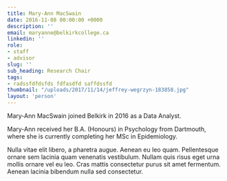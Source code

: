 ```yaml
---
title: Mary-Ann MacSwain
date: 2016-11-08 00:00:00 +0000
description: ''
email: maryanne@belkirkcollege.ca
linkedin: ''
role:
- staff
- advisor
slug: ''
sub_heading: Research Chair
tags:
- radssfdfdsfds fdfasdfd saffdssfd
thumbnail: "/uploads/2017/11/14/jeffrey-wegrzyn-183858.jpg"
layout: 'person'
---
```


Mary-Ann MacSwain joined Belkirk in 2016 as a Data Analyst.

Mary-Ann received her B.A. (Honours) in Psychology from Dartmouth, where she is currently completing her MSc in Epidemiology.

Nulla vitae elit libero, a pharetra augue. Aenean eu leo quam. Pellentesque ornare sem lacinia quam venenatis vestibulum. Nullam quis risus eget urna mollis ornare vel eu leo. Cras mattis consectetur purus sit amet fermentum. Aenean lacinia bibendum nulla sed consectetur.
